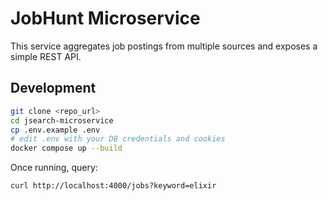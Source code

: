# JobHunt Microservice

This service aggregates job postings from multiple sources and exposes a simple REST API.

## Development

```bash
git clone <repo_url>
cd jsearch-microservice
cp .env.example .env
# edit .env with your DB credentials and cookies
docker compose up --build
```

Once running, query:

```
curl http://localhost:4000/jobs?keyword=elixir
```
